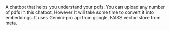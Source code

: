 A chatbot that helps you understand your pdfs.
You can upload any number of pdfs in this chatbot, However It will take some time to convert it into embeddings.
It uses Gemini-pro api from google, FAISS vector-store from meta.
